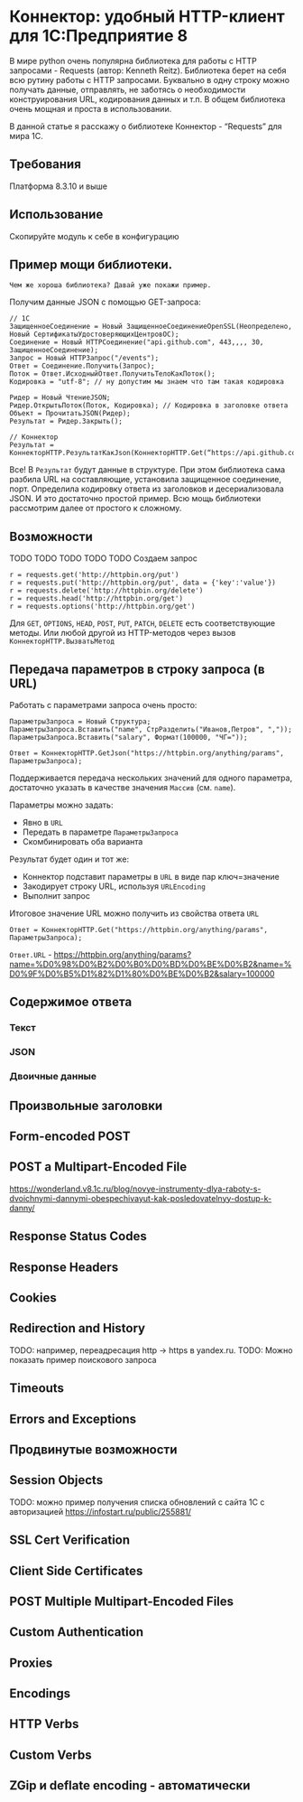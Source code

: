 # Коннектор: удобный HTTP-клиент для 1С:Предприятие 8

В мире python очень популярна библиотека для работы с HTTP запросами - Requests (автор: Kenneth Reitz).
Библиотека берет на себя всю рутину работы с HTTP запросами. 
Буквально в одну строку можно получать данные, отправлять, не заботясь о необходимости конструирования URL, кодирования данных и т.п. 
В общем библиотека очень мощная и проста в использовании.

В данной статье я расскажу о библиотеке Коннектор - “Requests” для мира 1С.

## Требования
Платформа 8.3.10 и выше

## Использование
Скопируйте модуль к себе в конфигурацию

## Пример мощи библиотеки.
    Чем же хороша библиотека? Давай уже покажи пример.

Получим данные JSON с помощью GET-запроса:

```bsl
// 1С
ЗащищенноеСоединение = Новый ЗащищенноеСоединениеOpenSSL(Неопределено, Новый СертификатыУдостоверяющихЦентровОС);
Соединение = Новый HTTPСоединение("api.github.com", 443,,,, 30, ЗащищенноеСоединение);	
Запрос = Новый HTTPЗапрос("/events");
Ответ = Соединение.Получить(Запрос);
Поток = Ответ.ИсходныйОтвет.ПолучитьТелоКакПоток();
Кодировка = "utf-8"; // ну допустим мы знаем что там такая кодировка

Ридер = Новый ЧтениеJSON;
Ридер.ОткрытьПоток(Поток, Кодировка); // Кодировка в заголовке ответа
Объект = ПрочитатьJSON(Ридер);
Результат = Ридер.Закрыть();
```

```bsl
// Коннектор
Результат = КоннекторHTTP.РезультатКакJson(КоннекторHTTP.Get(“https://api.github.com/events));
```

Все! В ``Результат`` будут данные в структуре. 
При этом библиотека сама разбила URL на составляющие, установила защищенное соединение, порт. Определила кодировку ответа из заголовков и десериализовала JSON. И это достаточно простой пример. Всю мощь библиотеки рассмотрим далее от простого к сложному.

## Возможности
TODO
TODO
TODO
TODO
TODO
Создаем запрос
```bsl
r = requests.get('http://httpbin.org/put')
r = requests.put('http://httpbin.org/put', data = {'key':'value'})
r = requests.delete('http://httpbin.org/delete')
r = requests.head('http://httpbin.org/get')
r = requests.options('http://httpbin.org/get')
```
Для ``GET``, ``OPTIONS``, ``HEAD``, ``POST``, ``PUT``, ``PATCH``, ``DELETE`` есть соответствующие методы.
Или любой другой из HTTP-методов через вызов ``КоннекторHTTP.ВызватьМетод``

## Передача параметров в строку запроса (в URL)
Работать с параметрами запроса очень просто:
```bsl
ПараметрыЗапроса = Новый Структура;
ПараметрыЗапроса.Вставить("name", СтрРазделить("Иванов,Петров", ","));
ПараметрыЗапроса.Вставить("salary", Формат(100000, "ЧГ="));

Ответ = КоннекторHTTP.GetJson("https://httpbin.org/anything/params", ПараметрыЗапроса);
```

Поддерживается передача нескольких значений для одного параметра, достаточно указать в качестве значения ``Массив`` (см. ``name``).

Параметры можно задать:
- Явно в ``URL``
- Передать в параметре ``ПараметрыЗапроса``
- Скомбинировать оба варианта

Результат будет один и тот же:
- Коннектор подставит параметры в ``URL`` в виде пар ключ=значение
- Закодирует строку URL, используя ``URLEncoding``
- Выполнит запрос

Итоговое значение URL можно получить из свойства ответа ``URL``
```bsl
Ответ = КоннекторHTTP.Get("https://httpbin.org/anything/params", ПараметрыЗапроса);
```
``Ответ.URL`` - https://httpbin.org/anything/params?name=%D0%98%D0%B2%D0%B0%D0%BD%D0%BE%D0%B2&name=%D0%9F%D0%B5%D1%82%D1%80%D0%BE%D0%B2&salary=100000



## Содержимое ответа
### Текст
### JSON
### Двоичные данные

## Произвольные заголовки

## Form-encoded POST

## POST a Multipart-Encoded File
https://wonderland.v8.1c.ru/blog/novye-instrumenty-dlya-raboty-s-dvoichnymi-dannymi-obespechivayut-kak-posledovatelnyy-dostup-k-danny/

## Response Status Codes

## Response Headers

## Cookies

## Redirection and History
TODO: например, переадресация http -> https в yandex.ru.
TODO: Можно показать пример поискового запроса 
## Timeouts
## Errors and Exceptions


## Продвинутые возможности
## Session Objects
TODO: можно пример получения списка обновлений с сайта 1С с авторизацией
https://infostart.ru/public/255881/

## SSL Cert Verification

## Client Side Certificates

## POST Multiple Multipart-Encoded Files

## Custom Authentication

## Proxies
## Encodings

## HTTP Verbs
## Custom Verbs


## ZGip и deflate encoding - автоматически